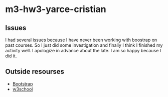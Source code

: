 # m3-hw3-yarce-cristian

## Issues
I  had several issues because I have never been working with boostrap on past courses. So I just did some investigation and finally I think I finished my activity well. I apologize in advance about the late. I am so happy because I did it.


## Outside resourses 
- [Bootstrap](https://getbootstrap.com)
- [w3school](https://www.w3schools.com)
